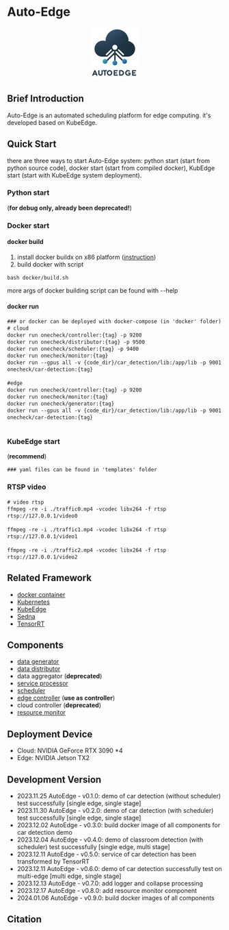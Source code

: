 # Auto-Edge

<center>
    <img src="pic/logo.png" alt="logo" width="120">
</center>

## Brief Introduction


Auto-Edge is an automated scheduling platform for edge computing. it's developed based on KubeEdge.


## Quick Start

there are three ways to start Auto-Edge system: python start (start from python source code), docker start (start from compiled docker), KubEdge start (start with KubeEdge system deployment).

### Python start 
(**for debug only, already been deprecated!**)

### Docker start
#### docker build
1. install docker buildx on x86 platform ([instruction](instructions/buildx.md))
2. build docker with script
```shell
bash docker/build.sh
```
more args of docker building script can be found with --help 

#### docker run
```shell
### or docker can be deployed with docker-compose (in 'docker' folder)
# cloud
docker run onecheck/controller:{tag} -p 9200
docker run onecheck/distributor:{tag} -p 9500
docker run onecheck/scheduler:{tag} -p 9400
docker run onecheck/monitor:{tag}
docker run --gpus all -v {code_dir}/car_detection/lib:/app/lib -p 9001  onecheck/car-detection:{tag}

#edge
docker run onecheck/controller:{tag} -p 9200
docker run onecheck/monitor:{tag}
docker run onecheck/generator:{tag}
docker run --gpus all -v {code_dir}/car_detection/lib:/app/lib -p 9001  onecheck/car-detection:{tag}


```

### KubeEdge start 
(**recommend**)
```shell
### yaml files can be found in 'templates' folder

```

### RTSP video 
```shell
# video rtsp
ffmpeg -re -i ./traffic0.mp4 -vcodec libx264 -f rtsp rtsp://127.0.0.1/video0

ffmpeg -re -i ./traffic1.mp4 -vcodec libx264 -f rtsp rtsp://127.0.0.1/video1

ffmpeg -re -i ./traffic2.mp4 -vcodec libx264 -f rtsp rtsp://127.0.0.1/video2
```

## Related Framework
- [docker container](https://github.com/docker/docker-ce)
- [Kubernetes](https://github.com/kubernetes/kubernetes)
- [KubeEdge](https://github.com/kubeedge/kubeedge)
- [Sedna](https://github.com/kubeedge/sedna)
- [TensorRT](https://developer.nvidia.com/tensorrt)

## Components
- [data generator](https://github.com/zwh2119/data-generator)
- [data distributor](https://github.com/zwh2119/data-distributor)
- data aggregator (**deprecated**)
- [service processor](https://github.com/zwh2119/car-detection)
- [scheduler](https://github.com/zwh2119/application-scheduler)
- [edge controller](https://github.com/zwh2119/edge-controller) (**use as controller**)
- cloud controller (**deprecated**)
- [resource monitor](https://github.com/zwh2119/resource-monitor)

## Deployment Device
- Cloud: NVIDIA GeForce RTX 3090 *4
- Edge: NVIDIA Jetson TX2

## Development Version
- 2023.11.25 AutoEdge - v0.1.0: demo of car detection (without scheduler) test successfully [single edge, single stage]
- 2023.11.30 AutoEdge - v0.2.0: demo of car detection (with scheduler) test successfully [single edge, single stage]
- 2023.12.02 AutoEdge - v0.3.0: build docker image of all components for car detection demo
- 2023.12.04 AutoEdge - v0.4.0: demo of classroom detection (with scheduler) test successfully [single edge, multi stage]
- 2023.12.11 AutoEdge - v0.5.0: service of car detection has been transformed by TensorRT 
- 2023.12.11 AutoEdge - v0.6.0: demo of car detection successfully test on multi-edge [multi edge, single stage]
- 2023.12.13 AutoEdge - v0.7.0: add logger and collapse processing
- 2023.12.17 AutoEdge - v0.8.0: add resource monitor component 
- 2024.01.06 AutoEdge - v0.9.0: build docker images of all components 


## Citation

